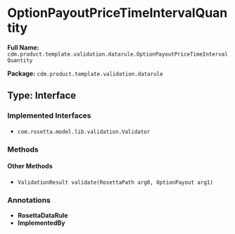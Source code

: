 # OptionPayoutPriceTimeIntervalQuantity

**Full Name:** `cdm.product.template.validation.datarule.OptionPayoutPriceTimeIntervalQuantity`

**Package:** `cdm.product.template.validation.datarule`

## Type: Interface

### Implemented Interfaces

- `com.rosetta.model.lib.validation.Validator`

### Methods

#### Other Methods

- `ValidationResult validate(RosettaPath arg0, OptionPayout arg1)`

### Annotations

- **RosettaDataRule**
- **ImplementedBy**

